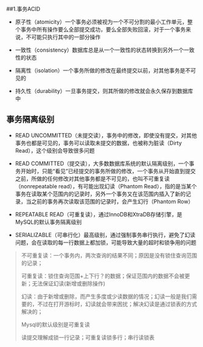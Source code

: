 ##1.事务ACID

* 原子性（atomicity）一个事务必须被视为一个不可分割的最小工作单元，整个事务中所有操作要么全部提交成功，要么全部失败回滚，对于一个事务来说，不可能只执行其中的一部分操作
* 一致性（consistency）数据库总是从一个一致性的状态转换到另外一个一致性的状态
* 隔离性（isolation）一个事务所做的修改在最终提交以前，对其他事务是不可见的

* 持久性（durability）一旦事务提交，则其所做的修改就会永久保存到数据库中

## 事务隔离级别

* READ UNCOMMITTED（未提交读），事务中的修改，即使没有提交，对其他事务也都是可见的，事务可以读取未提交的数据，也被称为脏读（Dirty Read），这个级别会导致很多问题

* READ COMMITTED（提交读），大多数数据库系统的默认隔离级别，一个事务开始时，只能“看见”已经提交的事务所做的修改，一个事务从开始直到提交之前，所做的任何修改对其他事务都是不可见的，也叫不可重复读（nonrepeatable read），有可能出现幻读（Phantom Read），指的是当某个事务在读取某个范围内的记录时，另外一个事务又在该范围内插入了新的记录，当之前的事务再次读取该范围的记录时，会产生幻行（Phantom Row）

* REPEATABLE READ（可重复读），通过InnoDB和XtraDB存储引擎，是MySQL的默认事务隔离级别

* SERIALIZABLE（可串行化）最高级别，通过强制事务串行执行，避免了幻读问题，会在读取的每一行数据上都加锁，可能导致大量的超时和锁争用的问题

> 不可重复读：一个事务内，两次查询的结果不同；原因是没有锁住查询范围的记录；
>
> 可重复读：锁住查询范围+上下行？的数据；保证范围内的数据不会被更新；无法保证幻读(新增或删除操作)
>
> 幻读：由于新增或删除，而产生多度或少读数据的情况；幻读一般是我们需要的，不过在打开游标时，幻读就会带来困扰；解决幻读是通过锁表的方式解决的；
>
> Mysql的默认级别是可重复读
>
> 读提交理解成锁一行记录；可重复读锁多行；串行读锁表

